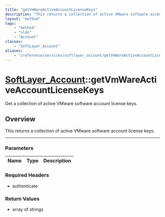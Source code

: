 ```yaml
---
title: "getVmWareActiveAccountLicenseKeys"
description: "This returns a collection of active VMware software account license keys."
layout: "method"
tags:
    - "method"
    - "sldn"
    - "Account"
classes:
    - "SoftLayer_Account"
aliases:
    - "/reference/services/softlayer_account/getVmWareActiveAccountLicenseKeys"
---
```

# [SoftLayer_Account](/reference/services/SoftLayer_Account)::getVmWareActiveAccountLicenseKeys

Get a collection of active VMware software account license keys.


## Overview 
This returns a collection of active VMware software account license keys.

-----

### Parameters 
|Name | Type | Description |
| --- | --- | --- |


### Required Headers
* authenticate


### Return Values
* array of strings




